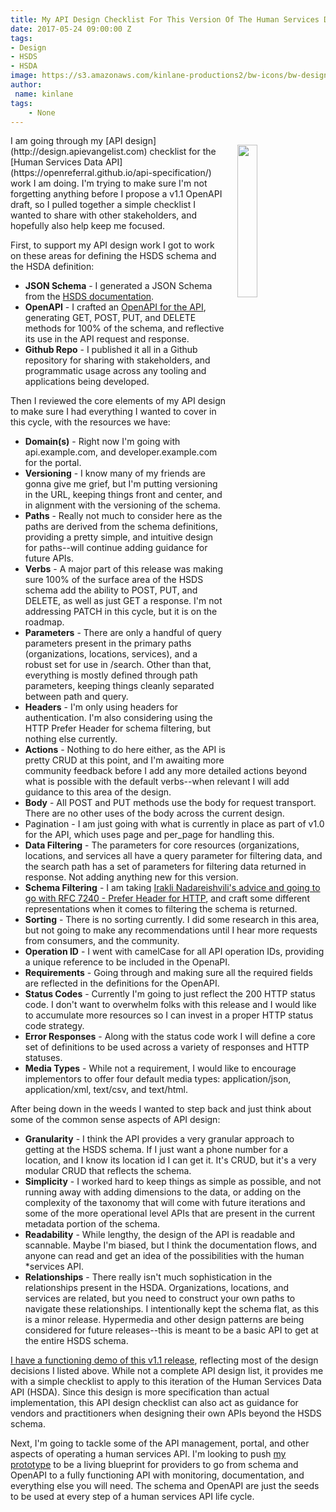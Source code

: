 ```yaml
---
title: My API Design Checklist For This Version Of The Human Services Data API
date: 2017-05-24 09:00:00 Z
tags:
- Design
- HSDS
- HSDA
image: https://s3.amazonaws.com/kinlane-productions2/bw-icons/bw-design-checklist.png
author:
 name: kinlane
tags:
    - None
---
```

<p><img src="https://s3.amazonaws.com/kinlane-productions2/bw-icons/bw-design-checklist.png" align="right" width="25%" style="padding: 15px;" /></p>I am going through my [API design](http://design.apievangelist.com) checklist for the [Human Services Data API](https://openreferral.github.io/api-specification/) work I am doing. I'm trying to make sure I'm not forgetting anything before I propose a v1.1 OpenAPI draft, so I pulled together a simple checklist I wanted to share with other stakeholders, and hopefully also help keep me focused.

First, to support my API design work I got to work on these areas for defining the HSDS schema and the HSDA definition:

* **JSON Schema** - I generated a JSON Schema from the [HSDS documentation](https://openreferral.readthedocs.io/en/latest/reference/#objects-and-fields). 
* **OpenAPI** - I crafted an [OpenAPI for the API](https://openreferral.github.io/api-specification/definition/yaml/), generating GET, POST, PUT, and DELETE methods for 100% of the schema, and reflective its use in the API request and response.
* **Github Repo** - I published it all in a Github repository for sharing with stakeholders, and programmatic usage across any tooling and applications being developed.

Then I reviewed the core elements of my API design to make sure I had everything I wanted to cover in this cycle, with the resources we have:

* **Domain(s)** - Right now I'm going with api.example.com, and developer.example.com for the portal.
* **Versioning** - I know many of my friends are gonna give me grief, but I'm putting versioning in the URL, keeping things front and center, and in alignment with the versioning of the schema.
* **Paths** - Really not much to consider here as the paths are derived from the schema definitions, providing a pretty simple, and intuitive design for paths--will continue adding guidance for future APIs.
* **Verbs** - A major part of this release was making sure 100% of the surface area of the HSDS schema add the ability to POST, PUT, and DELETE, as well as just GET a response. I'm not addressing PATCH in this cycle, but it is on the roadmap.
* **Parameters** - There are only a handful of query parameters present in the primary paths (organizations, locations, services), and a robust set for use in /search. Other than that, everything is mostly defined through path parameters, keeping things cleanly separated between path and query.
* **Headers** - I'm only using headers for authentication. I'm also considering using the HTTP Prefer Header for schema filtering, but nothing else currently.  
* **Actions** - Nothing to do here either, as the API is pretty CRUD at this point, and I'm awaiting more community feedback before I add any more detailed actions beyond what is possible with the default verbs--when relevant I will add guidance to this area of the design.
* **Body** - All POST and PUT methods use the body for request transport. There are no other uses of the body across the current design.
* Pagination - I am just going with what is currently in place as part of v1.0 for the API, which uses page and per_page for handling this.
* **Data Filtering** - The parameters for core resources (organizations, locations, and services all have a query parameter for filtering data, and the search path has a set of parameters for filtering data returned in response. Not adding anything new for this version.
* **Schema Filtering** - I am taking [Irakli Nadareishvili's advice and going to go with  RFC 7240 - Prefer Header for HTTP](http://www.freshblurbs.com/blog/2015/06/25/api-representations-prefer.html), and craft some different representations when it comes to filtering the schema is returned.
* **Sorting** - There is no sorting currently. I did some research in this area, but not going to make any recommendations until I hear more requests from consumers, and the community.
* **Operation ID** - I went with camelCase for all API operation IDs, providing a unique reference to be included in the OpenaPI.
* **Requirements** - Going through and making sure all the required fields are reflected in the definitions for the OpenAPI.
* **Status Codes** - Currently I'm going to just reflect the 200 HTTP status code. I don't want to overwhelm folks with this release and I would like to accumulate more resources so I can invest in a proper HTTP status code strategy.
* **Error Responses** - Along with the status code work I will define a core set of definitions to be used across a variety of responses and HTTP statuses.
* **Media Types** - While not a requirement, I would like to encourage implementors to offer four default media types: application/json, application/xml, text/csv, and text/html.

After being down in the weeds I wanted to step back and just think about some of the common sense aspects of API design:

* **Granularity** - I think the API provides a very granular approach to getting at the HSDS schema. If I just want a phone number for a location, and I know its location id I can get it. It's CRUD, but it's a very modular CRUD that reflects the schema.
* **Simplicity** - I worked hard to keep things as simple as possible, and not running away with adding dimensions to the data, or adding on the complexity of the taxonomy that will come with future iterations and some of the more operational level APIs that are present in the current metadata portion of the schema.
* **Readability** - While lengthy, the design of the API is readable and scannable. Maybe I'm biased, but I think the documentation flows, and anyone can read and get an idea of the possibilities with the human *services API.
* **Relationships** - There really isn't much sophistication in the relationships present in the HSDA. Organizations, locations, and services are related, but you need to construct your own paths to navigate these relationships. I intentionally kept the schema flat, as this is a minor release. Hypermedia and other design patterns are being considered for future releases--this is meant to be a basic API to get at the entire HSDS schema.

[I have a functioning demo of this v1.1 release](http://developer.open.referral.adopta.agency/documentation/), reflecting most of the design decisions I listed above. While not a complete API design list, it provides me with a simple checklist to apply to this iteration of the Human Services Data API (HSDA). Since this design is more specification than actual implementation, this API design checklist can also act as guidance for vendors and practitioners when designing their own APIs beyond the HSDS schema.

Next, I'm going to tackle some of the API management, portal, and other aspects of operating a human services API. I'm looking to push [my prototype](http://developer.open.referral.adopta.agency/documentation/) to be a living blueprint for providers to go from schema and OpenAPI to a fully functioning API with monitoring, documentation, and everything else you will need. The schema and OpenAPI are just the seeds to be used at every step of a human services API life cycle.